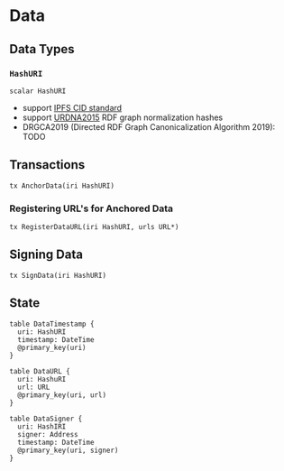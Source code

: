 # Data

## Data Types

### `HashURI`

```text
scalar HashURI
```

* support [IPFS CID standard](https://docs.ipfs.io/guides/concepts/cid/)
* support [URDNA2015](https://json-ld.github.io/normalization/spec/) RDF graph normalization hashes
* DRGCA2019 \(Directed RDF Graph Canonicalization Algorithm 2019\): TODO

## Transactions

```text
tx AnchorData(iri HashURI)
```

### Registering URL's for Anchored Data

```text
tx RegisterDataURL(iri HashURI, urls URL*)
```

## Signing Data

```text
tx SignData(iri HashURI)
```

## State

```text
table DataTimestamp {
  uri: HashURI
  timestamp: DateTime
  @primary_key(uri)
}

table DataURL {
  uri: HashuRI
  url: URL
  @primary_key(uri, url)
}

table DataSigner {
  uri: HashIRI
  signer: Address
  timestamp: DateTime
  @primary_key(uri, signer)
}
```

